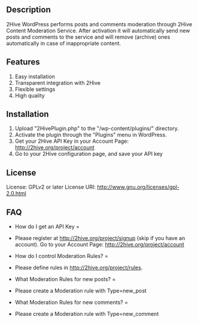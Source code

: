 ## Description

2Hive WordPress performs posts and comments moderation through 2Hive Content Moderation Service. After activation it will automatically send new posts and comments to the service and will remove (archive) ones automatically in case of inappropriate content.

## Features

1. Easy installation
2. Transparent integration with 2Hive
3. Flexible settings
4. High quality

## Installation

1. Upload \"2HivePlugin.php\" to the \"/wp-content/plugins/\" directory.
2. Activate the plugin through the \"Plugins\" menu in WordPress.
3. Get your 2Hive API Key in your Account Page: http://2hive.org/project/account
4. Go to your 2Hive configuration page, and save your API key

## License

License: GPLv2 or later
License URI: http://www.gnu.org/licenses/gpl-2.0.html

## FAQ

* How do I get an API Key =
* Please register at http://2hive.org/project/signup (skip if you have an account). Go to your Account Page: http://2hive.org/project/account

* How do I control Moderation Rules? =
* Please define rules in http://2hive.org/project/rules.

* What Moderation Rules for new posts? =
* Please create a Moderation rule with Type=new_post

* What Moderation Rules for new comments? =
* Please create a Moderation rule with Type=new_comment
